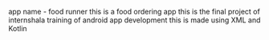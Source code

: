 app name - food runner
this is a food ordering app 
this is the final project of internshala training of android app development 
this is made using XML and Kotlin 
